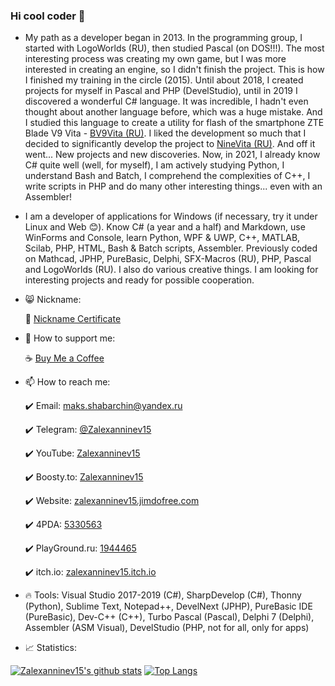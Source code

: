 ### Hi cool coder 🤘

- My path as a developer began in 2013. In the programming group, I started with LogoWorlds (RU), then studied Pascal (on DOS!!!). The most interesting process was creating my own game, but I was more interested in creating an engine, so I didn't finish the project. This is how I finished my training in the circle (2015). Until about 2018, I created projects for myself in Pascal and PHP (DevelStudio), until in 2019 I discovered a wonderful C# language. It was incredible, I hadn't even thought about another language before, which was a huge mistake. And I studied this language to create a utility for flash of the smartphone ZTE Blade V9 Vita - [BV9Vita (RU)](https://4pda.to/forum/index.php?showtopic=952274&view=findpost&p=88382383). I liked the development so much that I decided to significantly develop the project to [NineVita (RU)](https://4pda.to/forum/index.php?showtopic=952274&view=findpost&p=91409816). And off it went... New projects and new discoveries. Now, in 2021, I already know C# quite well (well, for myself), I am actively studying Python, I understand Bash and Batch, I comprehend the complexities of C++, I write scripts in PHP and do many other interesting things... even with an Assembler!

- I am a developer of applications for Windows (if necessary, try it under Linux and Web 😊). Know C# (a year and a half) and Markdown, use WinForms and Console, learn Python, WPF & UWP, C++, MATLAB, Scilab, PHP, HTML, Bash & Batch scripts, Assembler. Previously coded on Mathcad, JPHP, PureBasic, Delphi, SFX-Macros (RU), PHP, Pascal and LogoWorlds (RU). I also do various creative things. I am looking for interesting projects and ready for possible cooperation.

+ 😸 Nickname:

  :bust_in_silhouette: [Nickname Certificate](https://mynickname.com/en/Zalexanninev15)

+ 🤠 How to support me:

  ☕ [Buy Me a Coffee](https://zalexanninev15.jimdofree.com/buy-me-a-coffee)
  
+ 📫 How to reach me:

  :heavy_check_mark: Email: [maks.shabarchin@yandex.ru](mailto:maks.shabarchin@yandex.ru)
  
  :heavy_check_mark: Telegram: [@Zalexanninev15](https://t.me/Zalexanninev15)
  
  :heavy_check_mark: YouTube: [Zalexanninev15](https://youtube.com/channel/UCTzLPaG_Sdb58FMntgPauyg)

  :heavy_check_mark: Boosty.to: [Zalexanninev15](https://boosty.to/maxik-zalexanninev15)

  :heavy_check_mark: Website: [zalexanninev15.jimdofree.com](https://zalexanninev15.jimdofree.com)
  
  :heavy_check_mark: 4PDA: [5330563](https://4pda.ru/forum/index.php?showuser=5330563)
  
  :heavy_check_mark: PlayGround.ru: [1944465](https://users.playground.ru/1944465)
  
  :heavy_check_mark: itch.io: [zalexanninev15.itch.io](https://zalexanninev15.itch.io)

+ 🔥 Tools: Visual Studio 2017-2019 (C#), SharpDevelop (C#), Thonny (Python), Sublime Text, Notepad++, DevelNext (JPHP), PureBasic IDE (PureBasic), Dev-C++ (C++), Turbo Pascal (Pascal), Delphi 7 (Delphi), Assembler (ASM Visual), DevelStudio (PHP, not for all, only for apps)

+ 📈 Statistics:

[![Zalexanninev15's github stats](https://github-readme-stats.vercel.app/api?username=Zalexanninev15&show_icons=true&count_private=true&include_all_commits=true&theme=react)](https://github.com/Zalexanninev15) [![Top Langs](https://github-readme-stats.vercel.app/api/top-langs/?username=Zalexanninev15&langs_count=6&layout=compact&theme=react)](https://github.com/Zalexanninev15)

